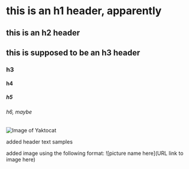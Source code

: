 # this is an h1 header, apparently

## this is an h2 header

## this is supposed to be an h3 header

### h3

#### h4

##### h5

###### h6, maybe


![Image of Yaktocat](https://octodex.github.com/images/yaktocat.png)


added header text samples

added image using the following format: ![picture name here](URL link to image here)
